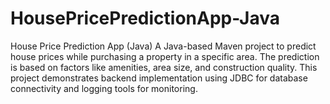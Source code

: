 # HousePricePredictionApp-Java
House Price Prediction App (Java) A Java-based Maven project to predict house prices while purchasing a property in a specific area. The prediction is based on factors like amenities, area size, and construction quality. This project demonstrates backend implementation using JDBC for database connectivity and logging tools for monitoring.
